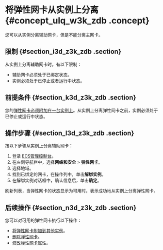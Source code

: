 # 将弹性网卡从实例上分离 {#concept_ulq_w3k_zdb .concept}

您可以从实例分离辅助网卡，但是不能分离主网卡。

## 限制 {#section_i3d_z3k_zdb .section}

从实例上分离辅助网卡时，有以下限制：

-   辅助网卡必须处于已绑定状态。
-   实例必须处于已停止或者运行中状态。

## 前提条件 {#section_k3d_z3k_zdb .section}

您的[弹性网卡必须附加在一台实例上](cn.zh-CN/用户指南/弹性网卡/将弹性网卡附加到实例.md)。从实例上分离弹性网卡之前，实例必须处于已停止或运行中状态。

## 操作步骤 {#section_l3d_z3k_zdb .section}

按以下步骤从实例上分离辅助网卡：

1.  登录 [ECS管理控制台](https://ecs.console.aliyun.com/?spm=a2c4g.11186623.2.9.FNEORG#/home)。
2.  在左侧导航栏中，选择**网络和安全** \> **弹性网卡**。
3.  选择地域。
4.  找到已绑定的网卡，在操作列中，单击**解绑实例**。
5.  在解绑实例对话框中，确认信息后，单击**确定**。

刷新列表，当弹性网卡的状态显示为可用时，表示成功地从实例上分离弹性网卡。

## 后续操作 {#section_n3d_z3k_zdb .section}

您可以对可用的弹性网卡执行以下操作：

-   [将弹性网卡附加到其他实例](cn.zh-CN/用户指南/弹性网卡/将弹性网卡附加到实例.md)。
-   [删除弹性网卡](cn.zh-CN/用户指南/弹性网卡/删除弹性网卡.md)。
-   [修改弹性网卡属性](cn.zh-CN/用户指南/弹性网卡/修改弹性网卡属性.md)。


